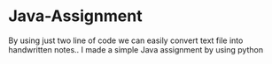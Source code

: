 # Java-Assignment
By using just two line of code we can easily convert text file into handwritten notes.. I made a simple Java assignment by using python
